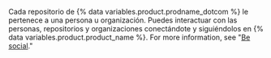 Cada repositorio de {% data variables.product.prodname_dotcom %} le pertenece a una persona u organización. Puedes interactuar con las personas, repositorios y organizaciones conectándote y siguiéndolos en {% data variables.product.product_name %}. For more information, see "[Be social](/articles/be-social)."
